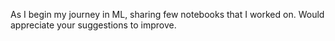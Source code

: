 As I begin my journey in ML, sharing few notebooks that I worked on. Would appreciate your suggestions to improve. 

